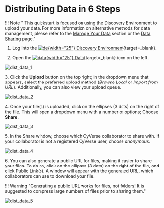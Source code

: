 # Distributing Data in 6 Steps

[de]: ../assets/de/logos/deIcon.svg
[data]: ../assets/de/menu_items/dataIcon.svg

!!! Note " This quickstart is focused on using the Discovery Environment to upload your data. For more information on alternative methods for data management, please refer to the [Manage Your Data](index.md) section or the [Data Sharing](share.md) page."

1. Log into the [![de]{width="25"} Discovery Environment](https://de.cyverse.org){target=_blank}.

2. Open the [![data]{width="25"} Data](https://de.cyverse.org/data){target=_blank} icon on the left.

![dist_data_1](../assets/ds/dist_data_1.jpg)

3\. Click the **Upload** button on the top right; in the dropdown menu that appears, select the preferred upload method (*Browse Local* or *Import from URL*). Additionally, you can also view your upload queue.

![dist_data_2](../assets/ds/dist_data_2.jpg)

4\. Once your file(s) is uploaded, click on the ellipses (3 dots) on the right of the file. This will open a dropdown menu with a number of options; Choose **Share**.

![dist_data_3](../assets/ds/dist_data_3.jpg)

5\. In the Share window, choose which CyVerse collaborator to share with. If your collaborator is not a registered CyVerse user, choose *anonymous*.

![dist_data_4](../assets/ds/dist_data_4.jpg)

6\. You can also generate a public URL for files, making it easier to share your files. To do so, click on the ellipses (3 dots) on the right of the file, and click Public Link(s). A window will appear with the generated URL, 
which collaborators can use to download your file.

!!! Warning "Generating a public URL works for files, not folders! It is suggested to compress large numbers of files prior to sharing them."

![dist_data_5](../assets/ds/dist_data_5.jpg)
